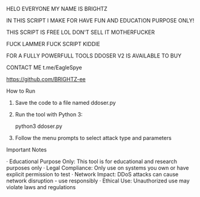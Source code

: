 HELO EVERYONE MY NAME IS BRIGHTZ

IN THIS SCRIPT I MAKE FOR HAVE FUN AND EDUCATION PURPOSE ONLY!

THIS SCRIPT IS FREE LOL DON'T SELL IT MOTHERFUCKER

FUCK LAMMER FUCK SCRIPT KIDDIE

FOR A FULLY POWERFULL TOOLS DDOSER V2 IS AVAILABLE TO BUY

CONTACT ME 
t.me/EagleSpye

https://github.com/BRIGHTZ-ee


How to Run

1. Save the code to a file named ddoser.py
2. Run the tool with Python 3:
  
   python3 ddoser.py
  
3. Follow the menu prompts to select attack type and parameters

Important Notes

· Educational Purpose Only: This tool is for educational and research purposes only
· Legal Compliance: Only use on systems you own or have explicit permission to test
· Network Impact: DDoS attacks can cause network disruption - use responsibly
· Ethical Use: Unauthorized use may violate laws and regulations

